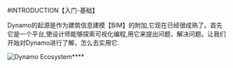 #INTRODUCTION【入门-基础】

Dynamo的起源是作为建筑信息建模【BIM】的附加,它现在已经很成熟了。首先它是一个平台,使设计师能够探索可视化编程,用它来提出问题，解决问题。让我们开始对Dynamo进行了解，怎么去实用它.


![Dynamo Ecosystem](images/1/1-cover.png)****
